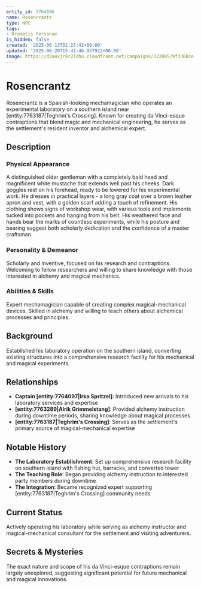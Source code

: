 ```yaml
---
entity_id: 7764196
name: Rosencrantz
type: NPC
tags:
- Dramatis Personae
is_hidden: false
created: '2025-06-13T02:25:42+00:00'
updated: '2025-06-20T15:41:46.957923+00:00'
image: https://d3a4xjr8r2ldhu.cloudfront.net/campaigns/322885/9f336bce-c81c-4d42-ba6f-25df0910e73c.jpg
---
```


# Rosencrantz

Rosencrantz is a Spanish-looking mechamagician who operates an experimental laboratory on a southern island near [entity:7763187|Teghrim's Crossing]. Known for creating da Vinci-esque contraptions that blend magic and mechanical engineering, he serves as the settlement's resident inventor and alchemical expert.

## Description

### Physical Appearance

A distinguished older gentleman with a completely bald head and magnificent white mustache that extends well past his cheeks. Dark goggles rest on his forehead, ready to be lowered for his experimental work. He dresses in practical layers - a long gray coat over a brown leather apron and vest, with a golden scarf adding a touch of refinement. His clothing shows signs of workshop wear, with various tools and implements tucked into pockets and hanging from his belt. His weathered face and hands bear the marks of countless experiments, while his posture and bearing suggest both scholarly dedication and the confidence of a master craftsman.

### Personality & Demeanor

Scholarly and inventive, focused on his research and contraptions. Welcoming to fellow researchers and willing to share knowledge with those interested in alchemy and magical mechanics.

### Abilities & Skills

Expert mechamagician capable of creating complex magical-mechanical devices. Skilled in alchemy and willing to teach others about alchemical processes and principles.

## Background

Established his laboratory operation on the southern island, converting existing structures into a comprehensive research facility for his mechanical and magical experiments.

## Relationships

- **Captain [entity:7764097|Irka Spritzel]**: Introduced new arrivals to his laboratory services and expertise
- **[entity:7763289|Alrik Grimmelstang]**: Provided alchemy instruction during downtime periods, sharing knowledge about magical processes
- **[entity:7763187|Teghrim's Crossing]**: Serves as the settlement's primary source of magical-mechanical expertise

## Notable History

- **The Laboratory Establishment**: Set up comprehensive research facility on southern island with fishing hut, barracks, and converted tower
- **The Teaching Role**: Began providing alchemy instruction to interested party members during downtime
- **The Integration**: Became recognized expert supporting [entity:7763187|Teghrim's Crossing] community needs

## Current Status

Actively operating his laboratory while serving as alchemy instructor and magical-mechanical consultant for the settlement and visiting adventurers.

## Secrets & Mysteries

The exact nature and scope of his da Vinci-esque contraptions remain largely unexplored, suggesting significant potential for future mechanical and magical innovations.